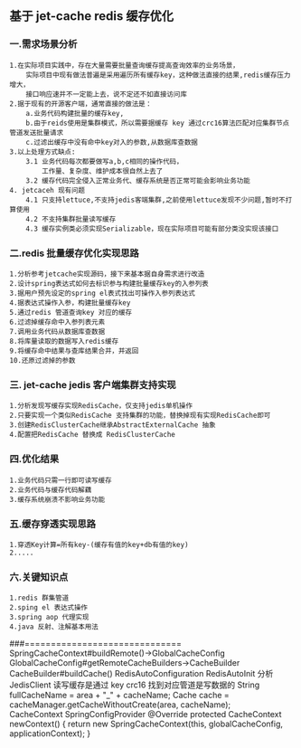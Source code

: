 ## 基于 jet-cache redis 缓存优化 

### 一.需求场景分析
    1.在实际项目实践中，存在大量需要批量查询缓存提高查询效率的业务场景，
        实际项目中现有做法普遍是采用遍历所有缓存key，这种做法直接的结果,redis缓存压力增大，
        接口响应速并不一定能上去，说不定还不如直接访问库
    2.据于现有的开源客户端，通常直接的做法是：
        a.业务代码构建批量的缓存key,
        b.由于reids使用是集群模式，所以需要据缓存 key 通过crc16算法匹配对应集群节点管道发送批量请求
        c.过滤出缓存中没有命中key对入的参数,从数据库查数据
    3.以上处理方式缺点:
        3.1 业务代码每次都要做写a,b,c相同的操作代码，
            工作量、复杂度、维护成本很自然上去了
        3.2 缓存代码完全侵入正常业务代、缓存系统是否正常可能会影响业务功能
    4. jetcaceh 现有问题
        4.1 只支持lettuce,不支持jedis客端集群,之前使用lettuce发现不少问题,暂时不打算使用
        4.2 不支持集群批量读写缓存
        4.3 缓存实例类必须实现Serializable，现在实际项目可能有部分类没实现该接口      
    
### 二.redis 批量缓存优化实现思路 
    1.分析参考jetcache实现源码，接下来基本据自身需求进行改造
    2.设计spring表达式如何去标识参与构建批量缓存key的入参列表
    3.据用户预先设定的spring el表式找出可操作入参列表达式
    4.据表达式操作入参，构建批量缓存key
    5.通过redis 管道查询key 对应的缓存
    6.过滤掉缓存命中入参列表元素
    7.调用业务代码从数据库查数据
    8.将库量读取的数据写入redis缓存
    9.将缓存命中结果与查库结果合并，并返回
    10.还原过滤掉的参数
    
### 三. jet-cache jedis 客户端集群支持实现
    1.分析发现写缓存实现RedisCache，仅支持jedis单机操作
    2.只要实现一个类似RedisCache 支持集群的功能，替换掉现有实现RedisCache即可
    3.创建RedisClusterCache继承AbstractExternalCache 抽象
    4.配置把RedisCache 替换成 RedisClusterCache
    
### 四.优化结果
    1.业务代码只需一行即可读写缓存
    2.业务代码与缓存代码解藕
    3.缓存系统崩溃不影响业务功能
        
### 五.缓存穿透实现思路
    1.穿透Key计算=所有key-(缓存有值的key+db有值的key)
    2.....
   
### 六.关键知识点
    1.redis 群集管道
    2.sping el 表达式操作
    3.spring aop 代理实现
    4.java 反射、注解基本用法
    
###==============================
    SpringCacheContext#buildRemote()->GlobalCacheConfig
    GlobalCacheConfig#getRemoteCacheBuilders->CacheBuilder
    CacheBuilder#buildCache()
    RedisAutoConfiguration
    RedisAutoInit
    分析JedisClient 读写缓存是通过 key crc16 找到对应管道是写数据的
    String fullCacheName = area + "_" + cacheName;
    Cache cache = cacheManager.getCacheWithoutCreate(area, cacheName);   
    CacheContext
    SpringConfigProvider
      @Override
        protected CacheContext newContext() {
            return new SpringCacheContext(this, globalCacheConfig, applicationContext);
        }